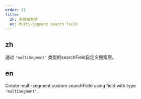 ```yaml
---
order: 31
title:
  zh: 多段搜索项
  en: Multi-Segment search field
---
```


## zh

通过 `'multiSegment'` 类型的searchField自定义搜索项。

## en

Create multi-segment custom searchField using field with type `'multiSegment'`.
